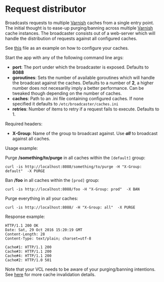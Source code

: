 # Request distributor
Broadcasts requests to multiple [Varnish](<https://www.varnish-cache.org/>) caches from a single entry point.
The initial thought is to ease-up purging/banning across multiple [Varnish](<https://www.varnish-cache.org/>) cache instances.
The broadcaster consists out of a web-server which will handle the distribution of requests against all configured caches.

See [this](caches.ini) file as an example on how to configure your caches.

Start the app with any of the following command line args:

  - **port**: The port under which the broadcaster is exposed. Defaults to **8088**
  - **goroutines**: Sets the number of available goroutines which will handle the broadcast against the caches. Defaults to a number of **2**, a higher number does not necesarilly imply a better performance. Can be tweaked though depending on the number of caches.
  - **caches**: Path to an .ini file containing configured caches. If none specified it defaults to ```/etc/broadcaster/caches.ini```
  - **retries**: Number of items to retry if a request fails to execute. Defaults to 1.
  
Required headers:

   - **X-Group**: Name of the group to broadcast against. Use ***all*** to broadcast against all caches.
   
Usage example:

Purge **/something/to/purge** in all caches within the ``[default]`` group:
```
curl -is http://localhost:8088/something/to/purge -H "X-Group: default"  -X PURGE
```

Ban **/foo** in all caches within the ``[prod]`` group:
```
curl -is http://localhost:8088/foo -H "X-Group: prod"  -X BAN
```

Purge everything in all your caches:
```
curl -is http://localhost:8088/ -H "X-Group: all"  -X PURGE
```

Response example:
```
HTTP/1.1 200 OK
Date: Sat, 29 Oct 2016 15:20:19 GMT
Content-Length: 28
Content-Type: text/plain; charset=utf-8

Cache#1: HTTP/1.1 200
Cache#3: HTTP/1.1 200
Cache#4: HTTP/1.1 200
Cache#2: HTTP/1.0 501
```

Note that your VCL needs to be aware of your purging/banning intentions. See [here](https://www.varnish-cache.org/docs/trunk/users-guide/purging.html) for more cache invalidation details.
